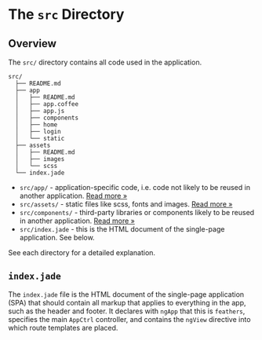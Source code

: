 # The `src` Directory

## Overview

The `src/` directory contains all code used in the application.

```
src/
  ├── README.md
  ├── app
  │   ├── README.md
  │   ├── app.coffee
  │   ├── app.js
  │   ├── components
  │   ├── home
  │   ├── login
  │   └── static
  ├── assets
  │   ├── README.md
  │   ├── images
  │   └── scss
  └── index.jade
```

- `src/app/` - application-specific code, i.e. code not likely to be reused in
  another application. [Read more &raquo;](app/README.md)
- `src/assets/` - static files like scss, fonts and images.
  [Read more &raquo;](assets/README.md)
- `src/components/` - third-party libraries or components likely to be reused in
  another application. [Read more &raquo;](common/README.md)
- `src/index.jade` - this is the HTML document of the single-page application.
  See below.

See each directory for a detailed explanation.

## `index.jade`

The `index.jade` file is the HTML document of the single-page application (SPA)
that should contain all markup that applies to everything in the app, such as
the header and footer. It declares with `ngApp` that this is `feathers`,
specifies the main `AppCtrl` controller, and contains the `ngView` directive
into which route templates are placed.

